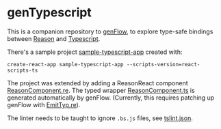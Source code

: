 # genTypescript

This is a companion repository to [genFlow](https://github.com/cristianoc/genFlow), to explore
type-safe bindings between [Reason](https://reasonml.github.io/) and [Typescript](https://www.typescriptlang.org/).

There's a sample project [sample-typescript-app](sample-typescript-app) created with:
```
create-react-app sample-typescript-app --scripts-version=react-scripts-ts
```

The project was extended by adding a ReasonReact component [ReasonComponent.re](sample-typescript-app/src/ReasonComponent.re). The typed wrapper [ReasonComponent.ts](sample-typescript-app/src/ReasonComponent.ts) is generated automatically by genFlow. (Currently, this requires patching up genFlow with [EmitTyp.re](sample-typescript-app/EmitTyp.re)).

The linter needs to be taught to ignore `.bs.js` files, see [tslint.json](sample-typescript-app/tslint.json).
